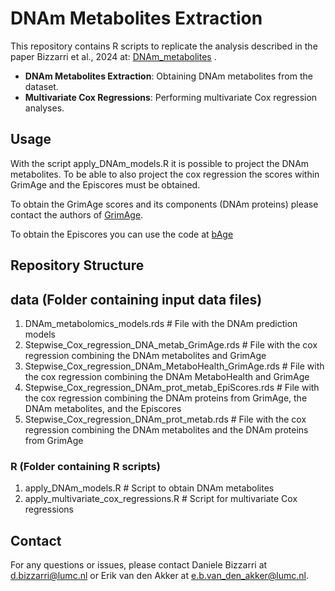 # DNAm Metabolites Extraction

This repository contains R scripts to replicate the analysis described in the paper Bizzarri et al., 2024 at: [DNAm_metabolites](https://pubmed.ncbi.nlm.nih.gov/39154540/) .

- **DNAm Metabolites Extraction**: Obtaining DNAm metabolites from the dataset.
- **Multivariate Cox Regressions**: Performing multivariate Cox regression analyses.

## Usage
With the script apply_DNAm_models.R  it is possible to project the DNAm metabolites.
To be able to also project the cox regression the scores within GrimAge and the Episcores must be obtained.

To obtain the GrimAge scores and its components (DNAm proteins) please contact the authors of [GrimAge](https://www.ncbi.nlm.nih.gov/pmc/articles/PMC6366976/).

To obtain the Episcores you can use the code at [bAge](https://github.com/elenabernabeu/cage_bage/tree/main/bage_predictor)

## Repository Structure

## data (Folder containing input data files)
1) DNAm_metabolomics_models.rds    # File with the DNAm prediction models
2) Stepwise_Cox_regression_DNA_metab_GrimAge.rds   # File with the cox regression combining the DNAm metabolites and GrimAge
3) Stepwise_Cox_regression_DNAm_MetaboHealth_GrimAge.rds   # File with the cox regression combining the DNAm MetaboHealth and GrimAge
4) Stepwise_Cox_regression_DNAm_prot_metab_EpiScores.rds  # File with the cox regression combining the DNAm proteins from GrimAge, the DNAm metabolites, and the Episcores
5) Stepwise_Cox_regression_DNAm_prot_metab.rds  # File with the cox regression combining the DNAm metabolites and the DNAm proteins from GrimAge
### R (Folder containing R scripts)
1) apply_DNAm_models.R             # Script to obtain DNAm metabolites
2) apply_multivariate_cox_regressions.R   # Script for multivariate Cox regressions

   
## Contact
For any questions or issues, please contact Daniele Bizzarri at d.bizzarri@lumc.nl or Erik van den Akker at e.b.van_den_akker@lumc.nl.


